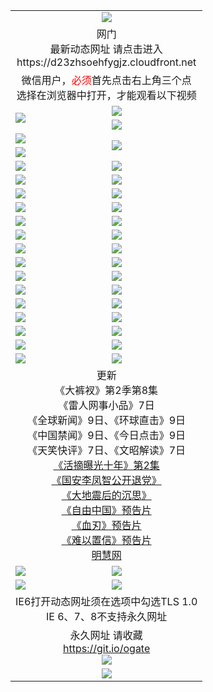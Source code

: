 ﻿<table>
  <tr></tr>
  <tr><td colspan=2 align=center><img src="https://cloud.githubusercontent.com/assets/11880933/13434984/f430fae2-e012-11e5-814f-c2df1e82b247.jpg" /></td></tr>
  <tr><td colspan=2 align=center>网门<br>最新动态网址 请点击进入
<br>https://d23zhsoehfygjz.cloudfront.net
    </td>
  </tr>
  <tr>
    <td colspan=2 align=center>微信用户，<font color="red">必须</font>首先点击右上角三个点<br>选择在浏览器中打开，才能观看以下视频</td>
  </tr>
  <tr>
    <td rowspan=2><a href="https://d23zhsoehfygjz.cloudfront.net/ogUP.aspx?name=11DKC.mp4&count=T:2,2:8,1:16&from=github" target="_blank"><img src="https://d23zhsoehfygjz.cloudfront.net/Up/11DKC1.jpg" /></a></td> 
    <td><div><a href="https://d23zhsoehfygjz.cloudfront.net/ogUP.aspx?name=LRWS.mp4&count=7B:9,6B:44,5A:10,5B:35,4A:14,4B:19,3A:10,3B:26,2A:16,2B:21,1A:23,1B:29&current=7B:9" target="_blank"><img src="https://d23zhsoehfygjz.cloudfront.net/Up/LRWS.jpg" /></a></td>
   </tr>
  <tr>
    <td><a href="https://d23zhsoehfygjz.cloudfront.net/ogNiceVedio.aspx" target="_blank"><img src="https://d23zhsoehfygjz.cloudfront.net/Up/TGKDY.jpg" /></a></td>
  </tr>
  <tr>
    <td><a href="https://d23zhsoehfygjz.cloudfront.net/ogUP.aspx?name=JQR.mp4&count=2" target="_blank"><img src="https://d23zhsoehfygjz.cloudfront.net/Up/JQR.jpg" /></a></td>   
    <td rowspan=2><a href="https://d23zhsoehfygjz.cloudfront.net/ogUP.aspx?name=JP.mp4&count=9" target="_blank"><img src="https://d23zhsoehfygjz.cloudfront.net/Up/JP.jpg" /></td>
  </tr>
  <tr>
    <td><a href="https://d23zhsoehfygjz.cloudfront.net/ogUP.aspx?name=WH.mp4" target="_blank"><img src="https://d23zhsoehfygjz.cloudfront.net/Up/WH.jpg" /></a></td>
  </tr>
  <tr>
    <td><a href="https://d23zhsoehfygjz.cloudfront.net/ogUP.aspx?name=SSZJ.mp4&count=480P:9,S:2" target="_blank"><img src="https://d23zhsoehfygjz.cloudfront.net/Up/SSZJ.jpg" /></a></td>
    <td><a href="https://d23zhsoehfygjz.cloudfront.net/ogUP.aspx?name=ZY.mp4&count=2015:16" target="_blank"><img src="https://d23zhsoehfygjz.cloudfront.net/Up/ZY.jpg" /></a</td>
  </tr>
  <tr>
    <td><a href="https://d23zhsoehfygjz.cloudfront.net/ogUP.aspx?name=XTFY.mp4&count=B:2,A:24" target="_blank"><img src="https://d23zhsoehfygjz.cloudfront.net/Up/XTFY.jpg" /></a></td>
    <td><a href="https://d23zhsoehfygjz.cloudfront.net/ogUP.aspx?name=1XQK.mp4&count=13" target="_blank"><img src="https://d23zhsoehfygjz.cloudfront.net/Up/1XQK.jpg" /></a</td>
  </tr>
  <tr>
    <td><a href="https://d23zhsoehfygjz.cloudfront.net/ogUP.aspx?name=1LYF.mp4&count=2" target="_blank"><img src="https://d23zhsoehfygjz.cloudfront.net/Up/1LYF0.jpg" /></a></td>
    <td><a href="https://d23zhsoehfygjz.cloudfront.net/ogUP.aspx?name=1ZGC.mp4&count=6" target="_blank"><img src="https://d23zhsoehfygjz.cloudfront.net/Up/1ZGC0.jpg" /></a></td>
  </tr>
  <tr>
    <td><a href="https://d23zhsoehfygjz.cloudfront.net/ogUP.aspx?name=1ZKM.mp4&count=3&current=3" target="_blank"><img src="https://d23zhsoehfygjz.cloudfront.net/Up/1ZKM0.jpg" /></a></td>  
    <td><a href="https://d23zhsoehfygjz.cloudfront.net/ogUP.aspx?name=1WWY.mp4&count=6&current=6" target="_blank"><img src="https://d23zhsoehfygjz.cloudfront.net/Up/1WWY0.jpg" /></a></td>
  </tr>
  <tr>
    <td><a href="https://d23zhsoehfygjz.cloudfront.net/ogUP.aspx?name=10JGY.mp4&count=3" target="_blank"><img src="https://d23zhsoehfygjz.cloudfront.net/Up/10JGY0.jpg" /></a></td>
    <td><a href="https://d23zhsoehfygjz.cloudfront.net/ogUP.aspx?name=10CYS.mp4&count=2" target="_blank"><img src="https://d23zhsoehfygjz.cloudfront.net/Up/10CYS0.jpg" /></a></td>
  </tr>
  <tr>
    <td><a href="https://d23zhsoehfygjz.cloudfront.net/ogUP.aspx?name=4SQQ.mp4&count=201603:7,201602:20,201601:21&current=201603:7" target="_blank"><img src="https://d23zhsoehfygjz.cloudfront.net/Up/4SQQ0.jpg"/></a></td>
    <td><a href="https://d23zhsoehfygjz.cloudfront.net/ogUP.aspx?name=4SHQ.mp4&count=201603:9,201602:27,201601:28&current=201603:9" target="_blank"><img src="https://d23zhsoehfygjz.cloudfront.net/Up/4SHQ0.jpg"/></a></td>
  </tr>
  <tr>
    <td><a href="https://d23zhsoehfygjz.cloudfront.net/ogUP.aspx?name=4SZG.mp4&count=201603:8,201602:21,201601:23&current=201603:8" target="_blank"><img src="https://d23zhsoehfygjz.cloudfront.net/Up/4SZG0.jpg"/></a></td>
    <td><a href="https://d23zhsoehfygjz.cloudfront.net/ogUP.aspx?name=4SDJ.mp4&count=201603A:8,201603B:5,201602A:24,201602B:7,201601A:48,201601B:6&current=201603A:8" target="_blank"><img src="https://d23zhsoehfygjz.cloudfront.net/Up/4SDJ0.jpg"/></a></td>
  </tr>
  <tr>
    <td><a href="https://d23zhsoehfygjz.cloudfront.net/ogUP.aspx?name=4SGX.mp4&count=201603:1&current=201603:1" target="_blank"><img src="https://d23zhsoehfygjz.cloudfront.net/Up/4SGX0.jpg"/></a></td>
    <td><a href="https://d23zhsoehfygjz.cloudfront.net/ogUP.aspx?name=4SHD.mp4&count=201603:3&current=201603:1" target="_blank"><img src="https://d23zhsoehfygjz.cloudfront.net/Up/4SHD0.jpg"/></a></td>
  </tr>
  <tr>
    <td><a href="https://d23zhsoehfygjz.cloudfront.net/ogUP.aspx?name=4CTX.mp4&count=201603:2,201602:3,201601:4&current=201603:2" target="_blank"><img src="https://d23zhsoehfygjz.cloudfront.net/Up/4CTX0.jpg"/></a></td>
    <td><a href="https://d23zhsoehfygjz.cloudfront.net/ogUP.aspx?name=4CWZ.mp4&count=201603:1,201602:4,201601:4&current=201603:1" target="_blank"><img src="https://d23zhsoehfygjz.cloudfront.net/Up/4CWZ0.jpg"/></a></td>
  </tr>
  <tr>
    <td><a href="https://d23zhsoehfygjz.cloudfront.net/onUP.aspx?name=https://d2t6x1lwzcff38.cloudfront.net/" target="_blank"><img src="https://d23zhsoehfygjz.cloudfront.net/Up/0DTW.jpg"/></a></td>
    <td><a href="https://d23zhsoehfygjz.cloudfront.net/onUP.aspx?name=https://d240ns8up8earz.cloudfront.net/acenter/" target="_blank"><img src="https://d23zhsoehfygjz.cloudfront.net/Up/0TDW.jpg" /></a></td>
  </tr>
  <tr>
    <td><a href="https://d23zhsoehfygjz.cloudfront.net/onUP.aspx?name=https://d4508d6vomz2p.cloudfront.net/gb/nsc413.htm" target="_blank"><img src="https://d23zhsoehfygjz.cloudfront.net/Up/0DJY.jpg" /></a></td>
    <td><a href="https://d23zhsoehfygjz.cloudfront.net/onUP.aspx?name=https://d3bxwq7vzudb5l.cloudfront.net/xtr/gb/prog204.html" target="_blank"><img src="https://d23zhsoehfygjz.cloudfront.net/Up/0XTR.jpg" /></a></td>
  </tr>
  <tr>
    <td><a href="https://d23zhsoehfygjz.cloudfront.net/onUP.aspx?name=https://d3aj00iefsmfgc.cloudfront.net/" target="_blank"><img src="https://d23zhsoehfygjz.cloudfront.net/Up/0MHW.jpg" /></a></td>
    <td><a href="https://d23zhsoehfygjz.cloudfront.net/onUP.aspx?name=https://d1lcj91uv80klr.cloudfront.net/" target="_blank"><img src="https://d23zhsoehfygjz.cloudfront.net/Up/0ZJW.jpg" /></a></td>
  </tr>
  <tr>
    <td><a href="https://d23zhsoehfygjz.cloudfront.net/ogUP.aspx?name=0FG.zip" target="_blank"><img src="https://d23zhsoehfygjz.cloudfront.net/Up/0FG.jpg" /></a></td>
    <td><a href="https://d23zhsoehfygjz.cloudfront.net/ogUP.aspx?name=0FGA.apk" target="_blank"><img src="https://d23zhsoehfygjz.cloudfront.net/Up/0FGA.jpg" /></a></td>
  </tr>
  <tr>
    <td><a href="https://d23zhsoehfygjz.cloudfront.net/ogUP.aspx?name=0U.zip" target="_blank"><img src="https://d23zhsoehfygjz.cloudfront.net/Up/0U.jpg" /></a></td>
    <td><a href="https://d23zhsoehfygjz.cloudfront.net/ogUP.aspx?name=0UA.apk" target="_blank"><img src="https://d23zhsoehfygjz.cloudfront.net/Up/0UA.jpg" /></a></td>
  </tr>
  <tr>
    <td><a href="https://d23zhsoehfygjz.cloudfront.net/ogUP.aspx?name=0iPPOTV.zip" target="_blank"><img src="https://d23zhsoehfygjz.cloudfront.net/Up/0iPPOTV.jpg" /></a></td>
    <td><a href="https://d23zhsoehfygjz.cloudfront.net/ogUP.aspx?name=0iNTD.apk" target="_blank"><img src="https://d23zhsoehfygjz.cloudfront.net/Up/0iNTD.jpg" /></a></td>
  </tr>
  <tr>
    <td colspan=2 align=center>更新<br>
      《大裤衩》第2季第8集<br>
      《雷人网事小品》7日<br>
      《全球新闻》9日、《环球直击》9日<br>
      《中国禁闻》9日、《今日点击》9日<br>
      《天笑快评》7日、《文昭解读》7日<br>
      <a href="https://d23zhsoehfygjz.cloudfront.net/ogUP.aspx?name=SSZJ.mp4&count=480P:9,S:2&current=S:2" target="_blank">《活摘曝光十年》第2集</a><br>
      <a href="https://d23zhsoehfygjz.cloudfront.net/ogUP.aspx?name=4LFZ.mp4" target="_blank">《国安李凤智公开退党》</a><br>
      <a href="https://d23zhsoehfygjz.cloudfront.net/ogUP.aspx?name=4DDZHDCS.mp4" target="_blank">《大地震后的沉思》</a><br>
      <a href="https://d23zhsoehfygjz.cloudfront.net/ogUP.aspx?name=11ZYZG0.mp4" target="_blank">《自由中国》预告片</a><br>
      <a href="https://d23zhsoehfygjz.cloudfront.net/ogUP.aspx?name=11XR.mp4" target="_blank">《血刃》预告片</a><br>
      <a href="https://d23zhsoehfygjz.cloudfront.net/ogUP.aspx?name=11NYZX.mp4&count=2" target="_blank">《难以置信》预告片</a><br>
      <a href="https://d23zhsoehfygjz.cloudfront.net/onUP.aspx?name=https://www.minghui.org/" target="_blank">明慧网</a></td>
    </td>
  </tr>
  <tr>
    <td><a href="https://d23zhsoehfygjz.cloudfront.net/ogNice.aspx" target="_blank"><img src="https://d23zhsoehfygjz.cloudfront.net/Up/0WCYY.jpg" /></a></td>
    <td><a href="https://d23zhsoehfygjz.cloudfront.net/onCO.aspx?ob=600%E4%BA%8B%E7%89%A9&op=%E5%A2%9E%E5%88%A0%E6%94%B9&args=WH1~%23%E7%B1%BB%E5%9E%8B6%E6%96%B0%E9%97%BB%7c%23%E7%B1%BB%E5%9E%8B6%E8%AF%84%E8%AE%BA&mode=" target="_blank"><img src="https://d23zhsoehfygjz.cloudfront.net/Up/0WZTT.jpg" /></a></td> 
  </tr>
  <tr>
    <td><a href="https://d23zhsoehfygjz.cloudfront.net/ogDY.aspx" target="_blank"><img src="https://d23zhsoehfygjz.cloudfront.net/Up/0FK.jpg" /></a></td>
    <td><a href="https://d23zhsoehfygjz.cloudfront.net/ogST.aspx" target="_blank"><img src="https://d23zhsoehfygjz.cloudfront.net/Up/0ST.jpg" /></a></td> 
  </tr>
  <tr>
    <td colspan=2 align=center>IE6打开动态网址须在选项中勾选TLS 1.0<br/>IE 6、7、8不支持永久网址<br/>
      <!--微信可扫描以下临时二维码<br/>https://bit.ly/1mBQHW8<br/><a href="https://d23zhsoehfygjz.cloudfront.net/Up/0WMGDL3.png" target="_blank"><img src="https://d23zhsoehfygjz.cloudfront.net/Up/0WMGD3.png"/></a><br-->
  </tr>
  <tr>
    <td colspan=2 align=center>永久网址 请收藏<br/><a href="https://git.io/ogate" target="_blank">https://git.io/ogate</a><br/><a href="https://d23zhsoehfygjz.cloudfront.net/Up/0WMGDL2.png" target="_blank"><img src="https://d23zhsoehfygjz.cloudfront.net/Up/0WMGD2.png"/></a></td>
  </tr>
  <tr>
    <td colspan=2 align=center><a href="https://d23zhsoehfygjz.cloudfront.net/ogUP.aspx?name=0oGate.apk" target="_blank"><img src="https://d23zhsoehfygjz.cloudfront.net/Up/0WMAZ.jpg" /></a></td>
  </tr>
  <!--tr>
    <td colspan=2 align=center>可能失效的动态网址
    </td>
  </tr-->
</table>
